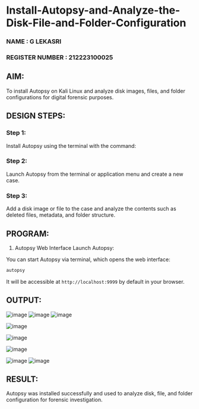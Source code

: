 # Install-Autopsy-and-Analyze-the-Disk-File-and-Folder-Configuration
### NAME : G LEKASRI
### REGISTER NUMBER : 212223100025
## AIM:
To install Autopsy on Kali Linux and analyze disk images, files, and folder configurations for digital forensic purposes.

## DESIGN STEPS:
### Step 1:
Install Autopsy using the terminal with the command:

### Step 2:
Launch Autopsy from the terminal or application menu and create a new case.

### Step 3:
Add a disk image or file to the case and analyze the contents such as deleted files, metadata, and folder structure.

## PROGRAM:
1. Autopsy Web Interface
Launch Autopsy:

You can start Autopsy via terminal, which opens the web interface:

```bash
autopsy
```
It will be accessible at ```http://localhost:9999``` by default in your browser.

## OUTPUT:
![image](https://github.com/user-attachments/assets/80906fca-159a-4d6f-91b1-0879acd73074)
![image](https://github.com/user-attachments/assets/3187b259-2edf-495b-801c-4f1d9c2659bf)
![image](https://github.com/user-attachments/assets/9cb055ba-5b27-4ad2-a64c-816bbbf828c9)

![image](https://github.com/user-attachments/assets/36e75b8a-6253-4a26-b1a0-149e1056092f)

![image](https://github.com/user-attachments/assets/6da8db99-04b4-4ebc-8fc8-647ec74b77ce)

![image](https://github.com/user-attachments/assets/5c772a4e-11c7-4ed2-9fd2-49ed86adec46)

![image](https://github.com/user-attachments/assets/ce44d676-88b4-4735-bfdd-11ce92bacf10)
![image](https://github.com/user-attachments/assets/1a8d9c96-ed94-4a7b-820c-91fa9388b2fc)


## RESULT:
Autopsy was installed successfully and used to analyze disk, file, and folder configuration for forensic investigation.
